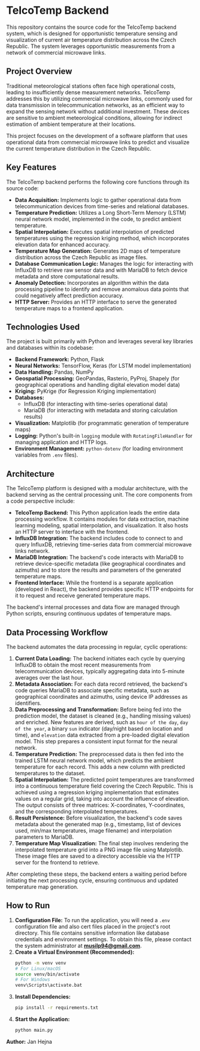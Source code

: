 # TelcoTemp Backend

This repository contains the source code for the TelcoTemp backend system, which is designed for opportunistic temperature sensing and visualization of current air temperature distribution across the Czech Republic. The system leverages opportunistic measurements from a network of commercial microwave links.

## Project Overview

Traditional meteorological stations often face high operational costs, leading to insufficiently dense measurement networks. TelcoTemp addresses this by utilizing commercial microwave links, commonly used for data transmission in telecommunication networks, as an efficient way to expand the sensing network without additional investment. These devices are sensitive to ambient meteorological conditions, allowing for indirect estimation of ambient temperature at their locations.

This project focuses on the development of a software platform that uses operational data from commercial microwave links to predict and visualize the current temperature distribution in the Czech Republic.

## Key Features

The TelcoTemp backend performs the following core functions through its source code:

* **Data Acquisition:** Implements logic to gather operational data from telecommunication devices from time-series and relational databases.
* **Temperature Prediction:** Utilizes a Long Short-Term Memory (LSTM) neural network model, implemented in the code, to predict ambient temperature.
* **Spatial Interpolation:** Executes spatial interpolation of predicted temperatures using the regression kriging method, which incorporates elevation data for enhanced accuracy.
* **Temperature Map Generation:** Generates 2D maps of temperature distribution across the Czech Republic as image files.
* **Database Communication Logic:** Manages the logic for interacting with InfluxDB to retrieve raw sensor data and with MariaDB to fetch device metadata and store computational results.
* **Anomaly Detection:** Incorporates an algorithm within the data processing pipeline to identify and remove anomalous data points that could negatively affect prediction accuracy.
* **HTTP Server:** Provides an HTTP interface to serve the generated temperature maps to a frontend application.

## Technologies Used

The project is built primarily with Python and leverages several key libraries and databases within its codebase:

* **Backend Framework:** Python, Flask
* **Neural Networks:** TensorFlow, Keras (for LSTM model implementation)
* **Data Handling:** Pandas, NumPy
* **Geospatial Processing:** GeoPandas, Rasterio, PyProj, Shapely (for geographical operations and handling digital elevation model data)
* **Kriging:** PyKrige (for Regression Kriging implementation)
* **Databases:**
    * InfluxDB (for interacting with time-series operational data)
    * MariaDB (for interacting with metadata and storing calculation results)
* **Visualization:** Matplotlib (for programmatic generation of temperature maps)
* **Logging:** Python's built-in `logging` module with `RotatingFileHandler` for managing application and HTTP logs.
* **Environment Management:** `python-dotenv` (for loading environment variables from `.env` files).

## Architecture

The TelcoTemp platform is designed with a modular architecture, with the backend serving as the central processing unit. The core components from a code perspective include:

* **TelcoTemp Backend:** This Python application leads the entire data processing workflow. It contains modules for data extraction, machine learning modeling, spatial interpolation, and visualization. It also hosts an HTTP server to interface with the frontend.
* **InfluxDB Integration:** The backend includes code to connect to and query InfluxDB, retrieving time-series data from commercial microwave links network.
* **MariaDB Integration:** The backend's code interacts with MariaDB to retrieve device-specific metadata (like geographical coordinates and azimuths) and to store the results and parameters of the generated temperature maps.
* **Frontend Interface:** While the frontend is a separate application (developed in React), the backend provides specific HTTP endpoints for it to request and receive generated temperature maps.

The backend's internal processes and data flow are managed through Python scripts, ensuring continuous updates of temperature maps.

## Data Processing Workflow

The backend automates the data processing in regular, cyclic operations:

1.  **Current Data Loading:** The backend initiates each cycle by querying InfluxDB to obtain the most recent measurements from telecommunication devices, typically aggregating data into 5-minute averages over the last hour.
2.  **Metadata Association:** For each data record retrieved, the backend's code queries MariaDB to associate specific metadata, such as geographical coordinates and azimuths, using device IP addresses as identifiers.
3.  **Data Preprocessing and Transformation:** Before being fed into the prediction model, the dataset is cleaned (e.g., handling missing values) and enriched. New features are derived, such as `hour of the day`, `day of the year`, a binary `sun` indicator (day/night based on location and time), and `elevation` data extracted from a pre-loaded digital elevation model. This step prepares a consistent input format for the neural network.
4.  **Temperature Prediction:** The preprocessed data is then fed into the trained LSTM neural network model, which predicts the ambient temperature for each record. This adds a new column with predicted temperatures to the dataset.
5.  **Spatial Interpolation:** The predicted point temperatures are transformed into a continuous temperature field covering the Czech Republic. This is achieved using a regression kriging implementation that estimates values on a regular grid, taking into account the influence of elevation. The output consists of three matrices: X-coordinates, Y-coordinates, and the corresponding interpolated temperatures.
6.  **Result Persistence:** Before visualization, the backend's code saves metadata about the generated map (e.g., timestamp, list of devices used, min/max temperatures, image filename) and interpolation parameters to MariaDB.
7.  **Temperature Map Visualization:** The final step involves rendering the interpolated temperature grid into a PNG image file using Matplotlib. These image files are saved to a directory accessible via the HTTP server for the frontend to retrieve.

After completing these steps, the backend enters a waiting period before initiating the next processing cycle, ensuring continuous and updated temperature map generation.

## How to Run

1.  **Configuration File:** To run the application, you will need a `.env` configuration file and also cert files placed in the project's root directory. This file contains sensitive information like database credentials and environment settings. To obtain this file, please contact the system administrator at **musilp94@gmail.com**.
2.  **Create a Virtual Environment (Recommended):**
    ```bash
    python -m venv venv
    # For Linux/macOS
    source venv/bin/activate
    # For Windows
    venv\Scripts\activate.bat
    ```
3.  **Install Dependencies:**
    ```bash
    pip install -r requirements.txt
    ```
4.  **Start the Application:**
    ```bash
    python main.py
    ```

**Author:** Jan Hejna
